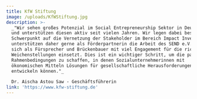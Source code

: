 ```yaml
---
title: KfW Stiftung
image: /uploads/KfWStiftung.jpg
description: >-
  _"Wir sehen großes Potenzial im Social Entrepreneurship Sektor in Deutschland
  und unterstützen diesen aktiv seit vielen Jahren. Wir legen dabei besonderen
  Schwerpunkt auf die Vernetzung der Stakeholder im Bereich Impact Investing und
  unterstützen daher gerne als Förderpartnerin die Arbeit des SEND e.V., der
  sich als Fürsprecher und Brückenbauer mit viel Engagement für die richtigen
  Weichenstellungen einsetzt. Dies ist ein wichtiger Schritt, um die passenden
  Rahmenbedingungen zu schaffen, in denen Sozialunternehmerinnen mit
  ökonomischen Mitteln Lösungen für gesellschaftliche Herausforderungen
  entwickeln können."_   
  
  Dr. Aischa Astou Saw - Geschäftsführerin
link: 'https://www.kfw-stiftung.de'
---
```


